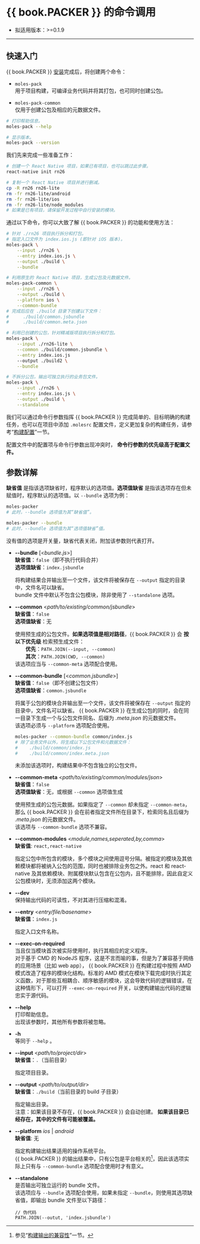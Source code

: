 #   {{ book.PACKER }} 的命令调用
*   拟适用版本：>=0.1.9

---

##    快速入门

{{ book.PACKER }} [安装](moles-packer.install.md)完成后，将创建两个命令：
*   ```moles-pack```  
    用于项目构建，可编译业务代码并将其打包，也可同时创建公包。

*   ```moles-pack-common```  
    仅用于创建公包及相应的元数据文件。

```bash
# 打印帮助信息。
moles-pack --help

# 显示版本。
moles-pack --version
```

我们先来完成一些准备工作：
```bash
# 创建一个 React Native 项目，如果已有项目，也可以跳过此步骤。
react-native init rn26

# 复制一个 React Native 项目并进行删减。
cp -R rn26 rn26-lite
rm -fr rn26-lite/android
rm -fr rn26-lite/ios
rm -fr rn26-lite/node_modules
# 如果是已有项目，请保留开发过程中自行安装的模块。
```

通过以下命令，你可以大致了解 {{ book.PACKER }} 的功能和使用方法：
```bash
# 针对 ./rn26 项目执行拆分和打包。
# 指定入口文件为 index.ios.js (即针对 iOS 版本)。
moles-pack \
    --input ./rn26 \
    --entry index.ios.js \
    --output ./build \
    --bundle

# 利用原生的 React Native 项目，生成公包及元数据文件。
moles-pack-common \
    --input ./rn26 \
    --output ./build \
    --platform ios \
    --common-bundle
# 完成后应在 ./build 目录下创建以下文件：
# 　　 ./build/common.jsbundle
# 　　 ./build/common.meta.json

# 利用已创建的公包，针对精减版项目执行拆分和打包。
moles-pack \
    --input ./rn26-lite \
    --common ./build/common.jsbundle \
    --entry index.ios.js
    --output ./build2 \
    --bundle

# 不拆分公包，输出可独立执行的业务包文件。
moles-pack \
    --input ./rn26 \
    --entry index.ios.js \
    --output ./build \
    --standalone
```

我们可以通过命令行参数指挥 {{ book.PACKER }} 完成简单的、目标明确的构建任务，也可以在项目中添加 ```.molesrc``` 配置文件，定义更加复杂的构建任务，请参考“[构建配置](moles-packer.spec.md)”一节。

配置文件中的配置项与命令行参数出现冲突时， __命令行参数的优先级高于配置文件。__

<a name="options"></a>
##    参数详解

__缺省值__ 是指该选项缺省时，程序默认的选项值。__选项值缺省__ 是指该选项存在但未赋值时，程序默认的选项值。以 ```--bundle``` 选项为例：
```bash
moles-packer
# 此时，--bundle 选项值为其“缺省值”。

moles-packer --bundle
# 此时，--bundle 选项值为其“选项值缺省”值。
```
没有值的选项是开关量，缺省代表关闭，附加该参数则代表打开。

*   __--bundle__ [&lt;*bundle.js*&gt;]  
    __缺省值__：```false```（即不执行代码合并）  
    __选项值缺省__：```index.jsbundle```  

    将构建结果合并输出至一个文件，该文件将被保存在 ```--output``` 指定的目录中，文件名可以缺省。  
    bundle 文件中默认不包含公包模块，除非使用了 ```--standalone``` 选项。

*   __--common__ &lt;*path/to/existing/common/jsbundle*&gt;  
    __缺省值__：```false```  
    __选项值缺省__：无  

    使用预生成的公包文件。__如果选项值是相对路径__，{{ book.PACKER }} 会 __按以下优先级__ 检索预生成文件：  
    　　__优先__：```PATH.JOIN(--input, --common)```  
    　　__其次__：```PATH.JOIN(CWD, --common)```  
    该选项应当与 ```--common-meta``` 选项配合使用。

*   __--common-bundle__ [&lt;*common.jsbundle*&gt;]  
    __缺省值__：```false```（即不创建公包文件）  
    __选项值缺省__：```common.jsbundle```  

    将属于公包的模块合并输出至一个文件，该文件将被保存在 ```--output``` 指定的目录中，文件名可以缺省。 {{ book.PACKER }} 在生成公包的同时，会在同一目录下生成一个与公包文件同名、后缀为 *.meta.json* 的元数据文件。  
    该选项必须与 ```--platform``` 选项配合使用。

    ```bash
    moles-packer --common-bundle common/index.js
    # 除了业务文件以外，将生成以下公包文件和元数据文件：
    # 　　./build/common/index.js
    # 　　./build/common/index.meta.json
    ```
    未添加该选项时，构建结果中不包含独立的公包文件。

*   __--common-meta__ &lt;*path/to/existing/common/modules/json*&gt;  
    __缺省值__：```false```  
    __选项值缺省__：无，或根据 ```--common``` 选项值生成  

    使用预生成的公包元数据。如果指定了 ```--common``` 却未指定 ```--common-meta```，那么 {{ book.PACKER }} 会在前者指定文件所在目录下，检索同名且后缀为 *.meta.json* 的元数据文件。  
    该选项与 ```--common-bundle``` 选项不兼容。

*   __--common-modules__ &lt;*module,names,seperated,by,comma*&gt;  
    __缺省值__: ```react,react-native```

    指定公包中所包含的模块，多个模块之间使用逗号分隔。被指定的模块及其依赖模块都将被纳入公包的范围，同时也被排除业务包之外。react 和 react-native 及其依赖模块、附属模块默认包含在公包内，且不能排除，因此自定义公包模块时，无须添加这两个模块。

*   __--dev__  
    保持输出代码的可读性，不对其进行压缩和混淆。

*   __--entry__ &lt;*entry/file/basename*&gt;  
    __缺省值__：```index.js```  

    指定入口文件名称。

*   __--exec-on-required__  
    当且仅当模块首次被实际使用时，执行其相应的定义程序。  
    对于基于 CMD 的 NodeJS 程序，这是不言而喻的事，但是为了兼容基于网络的应用场景（比如 web app）， {{ book.PACKER }} 在构建过程中按照 AMD 模式改造了程序的模块化结构。标准的 AMD 模式在模块下载完成时执行其定义函数，对于那些互相耦合、顺序敏感的模块，这会导致代码的逻辑错误，在这种情形下，可以打开 ```--exec-on-required``` 开关，以使构建输出代码的逻辑忠实于源代码。

*   __--help__  
    打印帮助信息。  
    出现该参数时，其他所有参数将被忽略。

*   __-h__  
    等同于 ```--help``` 。

*   __--input__ &lt;*path/to/project/dir*&gt;  
    __缺省值__：```.```（当前目录）

    指定项目目录。  

*   __--output__ &lt;*path/to/output/dir*&gt;  
    __缺省值__：```./build```（当前目录的 build 子目录）  

    指定输出目录。  
    注意：如果该目录不存在，{{ book.PACKER }} 会自动创建。 __如果该目录已经存在，其中的文件有可能被覆盖。__

*   __--platform__ *ios* | *android*  
    __缺省值__: 无

    指定构建输出结果适用的操作系统平台。  
    {{ book.PACKER }} 的输出结果中，只有公包是平台相关的[^1]，因此该选项实际上只有与 ```--common-bundle``` 选项配合使用时才有意义。

*   __--standalone__  
    是否输出可独立运行的 bundle 文件。  
    该选项应与 ```--bundle``` 选项配合使用，如果未指定 ```--bundle```，则使用其选项缺省值，即输出 bundle 文件至以下路径：
    ```
    // 伪代码
    PATH.JOIN(--outut, 'index.jsbundle')
    ```

[^1]: 参见“[构建输出的兼容性](moles-packer.bundle.compatibility.md)”一节。
